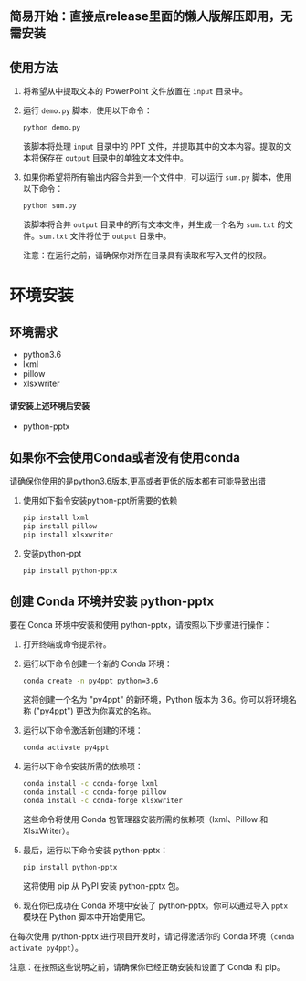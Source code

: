 ## 简易开始：直接点release里面的懒人版解压即用，无需安装
## 使用方法

1. 将希望从中提取文本的 PowerPoint 文件放置在 `input` 目录中。

2. 运行 `demo.py` 脚本，使用以下命令：

   ```bash
   python demo.py
   ```

   该脚本将处理 `input` 目录中的 PPT 文件，并提取其中的文本内容。提取的文本将保存在 `output` 目录中的单独文本文件中。

3. 如果你希望将所有输出内容合并到一个文件中，可以运行 `sum.py` 脚本，使用以下命令：

   ```bash
   python sum.py
   ```

   该脚本将合并 `output` 目录中的所有文本文件，并生成一个名为 `sum.txt` 的文件。`sum.txt` 文件将位于 `output` 目录中。

   注意：在运行之前，请确保你对所在目录具有读取和写入文件的权限。

# 环境安装
## 环境需求
- python3.6
- lxml
- pillow
- xlsxwriter
#### 请安装上述环境后安装
- python-pptx
## 如果你不会使用Conda或者没有使用conda
请确保你使用的是python3.6版本,更高或者更低的版本都有可能导致出错
1. 使用如下指令安装python-ppt所需要的依赖
    ```bash
    pip install lxml
    pip install pillow
    pip install xlsxwriter
    ```
2. 安装python-ppt
    ```bash
    pip install python-pptx
    ```
## 创建 Conda 环境并安装 python-pptx

要在 Conda 环境中安装和使用 python-pptx，请按照以下步骤进行操作：

1. 打开终端或命令提示符。

2. 运行以下命令创建一个新的 Conda 环境：

   ```bash
   conda create -n py4ppt python=3.6
   ```

   这将创建一个名为 "py4ppt" 的新环境，Python 版本为 3.6。你可以将环境名称 ("py4ppt") 更改为你喜欢的名称。

3. 运行以下命令激活新创建的环境：

   ```bash
   conda activate py4ppt
   ```

4. 运行以下命令安装所需的依赖项：

   ```bash
   conda install -c conda-forge lxml
   conda install -c conda-forge pillow
   conda install -c conda-forge xlsxwriter
   ```

   这些命令将使用 Conda 包管理器安装所需的依赖项（lxml、Pillow 和 XlsxWriter）。

5. 最后，运行以下命令安装 python-pptx：

   ```bash
   pip install python-pptx
   ```

   这将使用 pip 从 PyPI 安装 python-pptx 包。

6. 现在你已成功在 Conda 环境中安装了 python-pptx。你可以通过导入 `pptx` 模块在 Python 脚本中开始使用它。

在每次使用 python-pptx 进行项目开发时，请记得激活你的 Conda 环境（`conda activate py4ppt`）。

注意：在按照这些说明之前，请确保你已经正确安装和设置了 Conda 和 pip。
